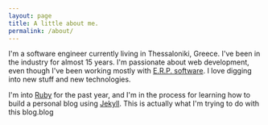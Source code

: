 ```yaml
---
layout: page
title: A little about me.
permalink: /about/
---
```


I'm a software engineer currently living in Thessaloniki, Greece. I've been in the industry
for almost 15 years. I'm passionate about web development, even though I've been working mostly 
with [E.R.P. software][Erpsoftware]. I love digging into new stuff and new technologies.

I'm into [Ruby][ruby-lang] for the past year, and I'm in the process for learning how to 
build a personal blog using [Jekyll][jekyll]. This is actually what I'm trying to do with this blog.blog


[Erpsoftware]: https://en.wikipedia.org/wiki/Enterprise_resource_planning
[ruby-lang]: https://www.ruby-lang.org/en/
[jekyll]: http://jekyllrb.com/